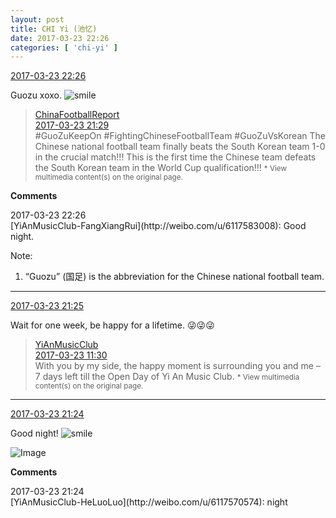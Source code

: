 ```yaml
---
layout: post
title: CHI Yi (池忆)
date: 2017-03-23 22:26
categories: [ 'chi-yi' ]
---
```


<div class="weibo-info">
  <a href="http://weibo.com/6117581836/EBaCq3IKR">2017-03-23 22:26</a>
</div>

Guozu xoxo. ![smile](http://img.t.sinajs.cn/t4/appstyle/expression/ext/normal/5c/huanglianwx_org.gif)

<!-- more -->

> <div class="weibo-post-name">
>   <a href="http://weibo.com/zhongchaobaodao">ChinaFootballReport</a>
> </div>
> <div class="weibo-info">
>   <a href="http://weibo.com/2060903445/EBafk4Us6">2017-03-23 21:29</a>
> </div>
> #GuoZuKeepOn #FightingChineseFootballTeam #GuoZuVsKorean The Chinese national football team finally beats the South Korean team 1-0 in the crucial match!!! This is the first time the Chinese team defeats the South Korean team in the World Cup qualification!!!  
> <small>* View multimedia content(s) on the original page.</small>

**Comments**

<div class="weibo-info">2017-03-23 22:26</div>
[YiAnMusicClub-FangXiangRui](http://weibo.com/u/6117583008): Good night.

Note:
1. “Guozu” (国足) is the abbreviation for the Chinese national football team.

---

<div class="weibo-info">
  <a href="http://weibo.com/6117581836/EBad9nXAk">2017-03-23 21:25</a>
</div>

Wait for one week, be happy for a lifetime. :stuck_out_tongue_winking_eye::stuck_out_tongue_winking_eye::stuck_out_tongue_winking_eye:

> <div class="weibo-post-name">
>   <a href="http://weibo.com/u/6094546964">YiAnMusicClub</a>
> </div>
> <div class="weibo-info">
>   <a href="http://weibo.com/6094546964/EB6k0oqAi">2017-03-23 11:30</a>
> </div>
> With you by my side, the happy moment is surrounding you and me – 7 days left till the Open Day of Yi An Music Club.  
> <small>* View multimedia content(s) on the original page.</small>

---

<div class="weibo-info">
  <a href="http://weibo.com/6117581836/EBad9nXAk">2017-03-23 21:24</a>
</div>

Good night! ![smile](http://img.t.sinajs.cn/t4/appstyle/expression/ext/normal/5c/huanglianwx_org.gif)

![Image](http://wx1.sinaimg.cn/mw690/006G0KuMgy1fdx3bulpiwj30qo0qomzl.jpg)

**Comments**

<div class="weibo-info">2017-03-23 21:24</div>
[YiAnMusicClub-HeLuoLuo](http://weibo.com/u/6117570574): night
